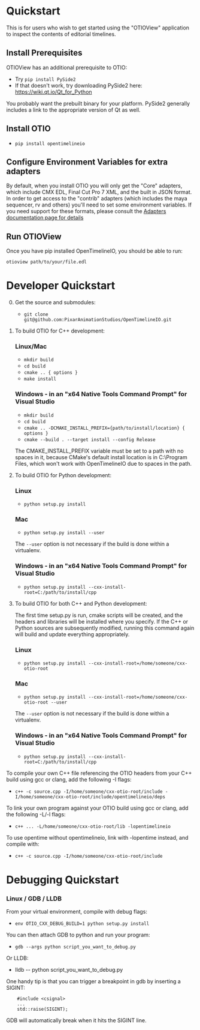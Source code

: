 # Quickstart

This is for users who wish to get started using the "OTIOView" application to inspect the contents of editorial timelines.

## Install Prerequisites

OTIOView has an additional prerequisite to OTIO:

- Try `pip install PySide2`
- If that doesn't work, try downloading PySide2 here: <a href="https://wiki.qt.io/Qt_for_Python" target="_blank">https://wiki.qt.io/Qt_for_Python</a>

You probably want the prebuilt binary for your platform.  PySide2 generally includes a link to the appropriate version of Qt as well.

## Install OTIO

- `pip install opentimelineio`

## Configure Environment Variables for extra adapters

By default, when you install OTIO you will only get the "Core" adapters, which include CMX EDL, Final Cut Pro 7 XML, and the built in JSON format.  In order to get access to the "contrib" adapters (which includes the maya sequencer, rv and others) you'll need to set some environment variables.  If you need support for these formats, please consult the 
<a href="adapters.html" target="_blank"> Adapters documentation page for details</a>

## Run OTIOView

Once you have pip installed OpenTimelineIO, you should be able to run:

    otioview path/to/your/file.edl


# Developer Quickstart

0.  Get the source and submodules:
    + `git clone git@github.com:PixarAnimationStudios/OpenTimelineIO.git`

1. To build OTIO for C++ development:

    ### Linux/Mac

    + `mkdir build`
    + `cd build`
    + `cmake .. { options }`
    + `make install`

    ### Windows - in an "x64 Native Tools Command Prompt" for Visual Studio

    + `mkdir build`
    + `cd build`
    + `cmake .. -DCMAKE_INSTALL_PREFIX={path/to/install/location} { options }`
    + `cmake --build . --target install --config Release`

    The CMAKE_INSTALL_PREFIX variable must be set to a path with no spaces in it, because CMake's default install location is in C:\Program Files, which won't work with OpenTimelineIO due to spaces in the path.

2. To build OTIO for Python development:

    ### Linux

    + `python setup.py install`

    ### Mac

    + `python setup.py install --user`

    The `--user` option is not necessary if the build is done within a virtualenv.

    ### Windows - in an "x64 Native Tools Command Prompt" for Visual Studio

    + `python setup.py install --cxx-install-root=C:/path/to/install/cpp`



3. To build OTIO for both C++ and Python development:

    The first time setup.py is run, cmake scripts will be created, and the headers and libraries will be installed where you specify. If the C++ or Python  sources are subsequently modified, running this command again will build and update everything appropriately.

    ### Linux

    + `python setup.py install --cxx-install-root=/home/someone/cxx-otio-root`

    ### Mac

    + `python setup.py install --cxx-install-root=/home/someone/cxx-otio-root --user`

    The `--user` option is not necessary if the build is done within a virtualenv.

    ### Windows - in an "x64 Native Tools Command Prompt" for Visual Studio

    + `python setup.py install --cxx-install-root=C:/path/to/install/cpp`



To compile your own C++ file referencing the OTIO headers from your C++ build using gcc or clang, add the following -I flags:
+ `c++ -c source.cpp -I/home/someone/cxx-otio-root/include -I/home/someone/cxx-otio-root/include/opentimelineio/deps`

To link your own program against your OTIO build using gcc or clang, add the following -L/-l flags:
+ `c++ ... -L/home/someone/cxx-otio-root/lib -lopentimelineio`

To use opentime without opentimelineio, link with -lopentime instead, and compile with:
+ `c++ -c source.cpp -I/home/someone/cxx-otio-root/include`

# Debugging Quickstart

### Linux / GDB / LLDB

From your virtual environment, compile with debug flags:

+ `env OTIO_CXX_DEBUG_BUILD=1 python setup.py install`

You can then attach GDB to python and run your program:

+ `gdb --args python script_you_want_to_debug.py`

Or LLDB:

+ lldb -- python script_you_want_to_debug.py

One handy tip is that you can trigger a breakpoint in gdb by inserting a SIGINT:

        #include <csignal>
        ...
        std::raise(SIGINT);

GDB will automatically break when it hits the SIGINT line.
